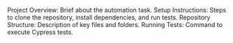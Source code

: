 Project Overview: Brief about the automation task.
Setup Instructions: Steps to clone the repository, install dependencies, and run tests.
Repository Structure: Description of key files and folders.
Running Tests: Command to execute Cypress tests.
